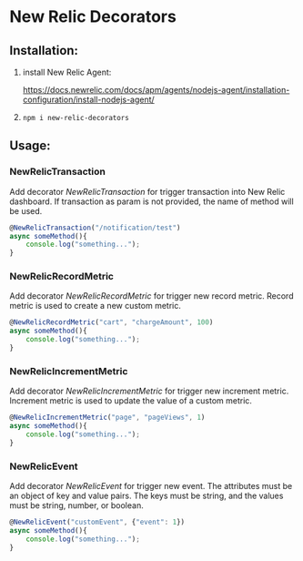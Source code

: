 # New Relic Decorators

## Installation:
1. install New Relic Agent: 

    https://docs.newrelic.com/docs/apm/agents/nodejs-agent/installation-configuration/install-nodejs-agent/
3. `npm i new-relic-decorators`

## Usage:

### NewRelicTransaction
Add decorator *NewRelicTransaction* for trigger transaction into New Relic dashboard. If transaction as param is not provided, the name of method will be used.
```typescript
@NewRelicTransaction("/notification/test")
async someMethod(){
    console.log("something...");
}
```

### NewRelicRecordMetric
Add decorator *NewRelicRecordMetric* for trigger new record metric. Record metric is used to create a new custom metric.
```typescript
@NewRelicRecordMetric("cart", "chargeAmount", 100)
async someMethod(){
    console.log("something...");
}
```

### NewRelicIncrementMetric
Add decorator *NewRelicIncrementMetric* for trigger new increment metric. Increment metric is used to update the value of a custom metric.
```typescript
@NewRelicIncrementMetric("page", "pageViews", 1)
async someMethod(){
    console.log("something...");
}
```


### NewRelicEvent
Add decorator *NewRelicEvent* for trigger new event. The attributes must be an object of key and value pairs. The keys must be string, and the values must be string, number, or boolean.
```typescript
@NewRelicEvent("customEvent", {"event": 1})
async someMethod(){
    console.log("something...");
}
```